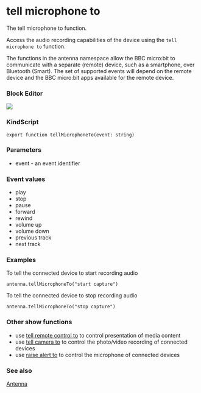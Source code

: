# tell microphone to

The tell microphone to function.

Access the audio recording capabilities of the device using the ``tell microphone to`` function.

The functions in the antenna namespace allow the BBC micro:bit to communicate with a separate (remote) device, such as a smartphone, over Bluetooth (Smart). The set of supported events will depend on the remote device and the BBC micro:bit apps available for the remote device.

### Block Editor

![](/static/mb/tell-microphone-to-0.png)

### KindScript

```
export function tellMicrophoneTo(event: string)
```

### Parameters

* event - an event identifier

### Event values

* play
* stop
* pause
* forward
* rewind
* volume up
* volume down
* previous track
* next track

### Examples

To tell the connected device to start recording audio

```
antenna.tellMicrophoneTo("start capture")
```

To tell the connected device to stop recording audio

```
antenna.tellMicrophoneTo("stop capture")
```

### Other show functions

* use [tell remote control to](/reference/devices/tell-remote-control-to) to control presentation of media content
* use [tell camera to](/reference/devices/tell-camera-to) to control the photo/video recording of connected devices
* use [raise alert to](/reference/devices/raise-alert-to) to control the microphone of connected devices

### See also

[Antenna](/js/antenna)

